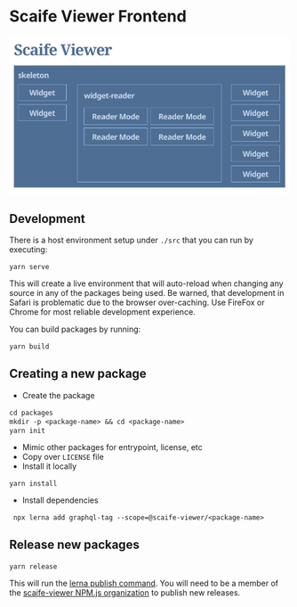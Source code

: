 # Scaife Viewer Frontend

![](ScaifeViewer.png)


## Development

There is a host environment setup under `./src` that you can run by executing:

```
yarn serve
```

This will create a live environment that will auto-reload when changing any
source in any of the packages being used.  Be warned, that development in Safari
is problematic due to the browser over-caching.  Use FireFox or Chrome for most
reliable development experience.

You can build packages by running:

```
yarn build
```

## Creating a new package

- Create the package

```
cd packages
mkdir -p <package-name> && cd <package-name>
yarn init
```

- Mimic other packages for entrypoint, license, etc
- Copy over `LICENSE` file
- Install it locally
```
yarn install
```
- Install dependencies
```
 npx lerna add graphql-tag --scope=@scaife-viewer/<package-name>
 ```

## Release new packages

```
yarn release
```

This will run the [lerna publish command](https://github.com/lerna/lerna/tree/f6e7a13e60fefc523d701efddfcf0ed41a77749b/commands/publish#readme).  You will need to be a member of the [scaife-viewer NPM.js organization](https://www.npmjs.com/settings/scaife-viewer/members) to publish new releases.
